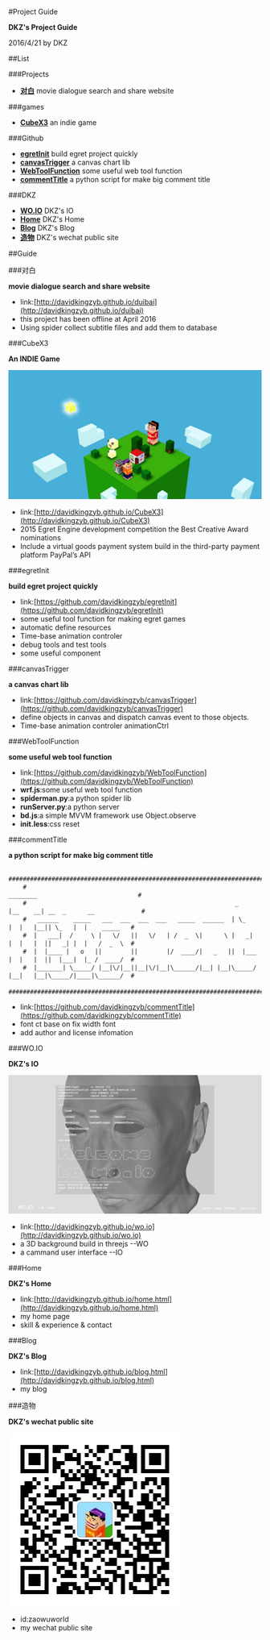 #Project Guide

**DKZ's Project Guide**

2016/4/21 by DKZ



##List

###Projects

- [**对白**](#对白) movie dialogue search and share website

###games

- [**CubeX3**](#cubeX3) an indie game 


###Github

- [**egretInit**](#egretinit) build egret project quickly 
- [**canvasTrigger**](#canvastrigger) a canvas chart lib 
- [**WebToolFunction**](#webtoolfunction) some useful web tool function
- [**commentTitle**](#commenttitle) a python script for make big comment title


###DKZ

- [**WO.IO**](#woio) DKZ's IO
- [**Home**](#home) DKZ's Home
- [**Blog**](#blog) DKZ's Blog
- [**造物**](#造物) DKZ's wechat public site

##Guide

###对白

**movie dialogue search and share website**

- link:[http://davidkingzyb.github.io/duibai](http://davidkingzyb.github.io/duibai)
- this project has been offline at April 2016
- Using spider collect subtitle files and add them to database

###CubeX3

**An INDIE Game**

![cubex3](blogImg/cubex3.jpg)

- link:[http://davidkingzyb.github.io/CubeX3](http://davidkingzyb.github.io/CubeX3)
- 2015 Egret Engine development competition the Best Creative Award nominations
- Include a virtual goods payment system build in the third-party payment platform PayPal’s API

###egretInit

**build egret project quickly**

- link:[https://github.com/davidkingzyb/egretInit](https://github.com/davidkingzyb/egretInit)
- some useful tool function for making egret games
- automatic define resources
- Time-base animation controler
- debug tools and test tools
- some useful component 

###canvasTrigger

**a canvas chart lib**

- link:[https://github.com/davidkingzyb/canvasTrigger](https://github.com/davidkingzyb/canvasTrigger)
- define objects in canvas and dispatch canvas event to those objects.
- Time-base animation controler animationCtrl

###WebToolFunction

**some useful web tool function**

- link:[https://github.com/davidkingzyb/WebToolFunction](https://github.com/davidkingzyb/WebToolFunction)
- **wrf.js**:some useful web tool function
- **spiderman.py**:a python spider lib
- **runServer.py**:a python server
- **bd.js**:a simple MVVM framework use Object.observe
- **init.less**:css reset

###commentTitle

**a python script for make big comment title**

```
    #######################################################################################################
    #                                                                 ________                            #  
    #                                                          _     |__    __| __  _      __             #  
    #   ______    _____   ___  ___  ___  ___   _____  ______  | \_      |  |   |__|| \_   |  |    _____   #  
    #  |   ___|  /     \ |   \/   ||   \/   | /  _  \|      \ |   _|    |  |   |  ||   _| |  |   /  _  \  #  
    #  |  |____ |   o   ||        ||        |/  ____/|   _   ||  |___   |  |   |  ||  |___|  |_ /  ____/  #  
    #  |_______| \_____/ |__|\/|__||__|\/|__|\______/|__| |__|\_____/   |__|   |__|\_____/|____|\______/  #  
    #######################################################################################################
```

- link:[https://github.com/davidkingzyb/commentTitle](https://github.com/davidkingzyb/commentTitle)
- font ct base on fix width font
- add author and license infomation

###WO.IO

**DKZ's IO**

![blogImg/woioa.jpg	](blogImg/woioa.jpg)

- link:[http://davidkingzyb.github.io/wo.io](http://davidkingzyb.github.io/wo.io)
- a 3D background build in threejs  --WO
- a cammand user interface --IO

###Home

**DKZ's Home**

- link:[http://davidkingzyb.github.io/home.html](http://davidkingzyb.github.io/home.html)
- my home page
- skill & experience & contact

###Blog

**DKZ's Blog**

- link:[http://davidkingzyb.github.io/blog.html](http://davidkingzyb.github.io/blog.html)
- my blog

###造物

**DKZ's wechat public site**

![zaowuurl](blogImg/zaowuurl.jpg)

- id:zaowuworld
- my wechat public site






